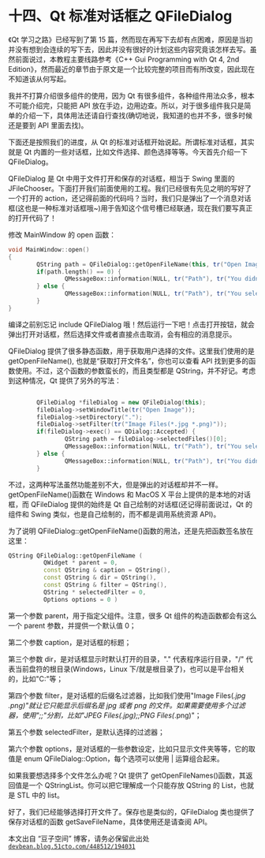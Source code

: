 # 十四、Qt 标准对话框之 QFileDialog

《Qt 学习之路》已经写到了第 15 篇，然而现在再写下去却有点困难，原因是当初并没有想到会连续的写下去，因此并没有很好的计划这些内容究竟该怎样去写。虽然前面说过，本教程主要线路参考《C++ Gui Programming with Qt 4, 2nd Edition》，然而最近的章节由于原文是一个比较完整的项目而有所改变，因此现在不知道该从何写起。

我并不打算介绍很多组件的使用，因为 Qt 有很多组件，各种组件用法众多，根本不可能介绍完，只能把 API 放在手边，边用边查。所以，对于很多组件我只是简单的介绍一下，具体用法还请自行查找(确切地说，我知道的也并不多，很多时候还是要到 API 里面去找)。

下面还是按照我们的进度，从 Qt 的标准对话框开始说起。所谓标准对话框，其实就是 Qt 内置的一些对话框，比如文件选择、颜色选择等等。今天首先介绍一下 QFileDialog。

QFileDialog 是 Qt 中用于文件打开和保存的对话框，相当于 Swing 里面的 JFileChooser。下面打开我们前面使用的工程。我们已经很有先见之明的写好了一个打开的 action，还记得前面的代码吗？当时，我们只是弹出了一个消息对话框(这也是一种标准对话框哦~)用于告知这个信号槽已经联通，现在我们要写真正的打开代码了！

修改 MainWindow 的 open 函数：

```cpp
void MainWindow::open() 
{ 
        QString path = QFileDialog::getOpenFileName(this, tr("Open Image"), ".", tr("Image Files(*.jpg *.png)")); 
        if(path.length() == 0) { 
                QMessageBox::information(NULL, tr("Path"), tr("You didn't select any files.")); 
        } else { 
                QMessageBox::information(NULL, tr("Path"), tr("You selected ") + path); 
        } 
}
```

编译之前别忘记 include QFileDialog 哦！然后运行一下吧！点击打开按钮，就会弹出打开对话框，然后选择文件或者直接点击取消，会有相应的消息提示。

QFileDialog 提供了很多静态函数，用于获取用户选择的文件。这里我们使用的是 getOpenFileName(), 也就是“获取打开文件名”，你也可以查看 API 找到更多的函数使用。不过，这个函数的参数蛮长的，而且类型都是 QString，并不好记。考虑到这种情况，Qt 提供了另外的写法：

```cpp

        QFileDialog *fileDialog = new QFileDialog(this); 
        fileDialog->setWindowTitle(tr("Open Image")); 
        fileDialog->setDirectory("."); 
        fileDialog->setFilter(tr("Image Files(*.jpg *.png)")); 
        if(fileDialog->exec() == QDialog::Accepted) { 
                QString path = fileDialog->selectedFiles()[0]; 
                QMessageBox::information(NULL, tr("Path"), tr("You selected ") + path); 
        } else { 
                QMessageBox::information(NULL, tr("Path"), tr("You didn't select any files.")); 
        }
```

不过，这两种写法虽然功能差别不大，但是弹出的对话框却并不一样。getOpenFileName()函数在 Windows 和 MacOS X 平台上提供的是本地的对话框，而 QFileDialog 提供的始终是 Qt 自己绘制的对话框(还记得前面说过，Qt 的组件和 Swing 类似，也是自己绘制的，而不都是调用系统资源 API)。

为了说明 QFileDialog::getOpenFileName()函数的用法，还是先把函数签名放在这里：

```cpp
QString QFileDialog::getOpenFileName (
          QWidget * parent = 0,
          const QString & caption = QString(),
          const QString & dir = QString(),
          const QString & filter = QString(),
          QString * selectedFilter = 0,
          Options options = 0 )
```

第一个参数 parent，用于指定父组件。注意，很多 Qt 组件的构造函数都会有这么一个 parent 参数，并提供一个默认值 0；

第二个参数 caption，是对话框的标题；

第三个参数 dir，是对话框显示时默认打开的目录，"." 代表程序运行目录，"/" 代表当前盘符的根目录(Windows，Linux 下/就是根目录了)，也可以是平台相关的，比如"C:\"等；

第四个参数 filter，是对话框的后缀名过滤器，比如我们使用"Image Files(*.jpg *.png)"就让它只能显示后缀名是 jpg 或者 png 的文件。如果需要使用多个过滤器，使用";;"分割，比如"JPEG Files(*.jpg);;PNG Files(*.png)"；

第五个参数 selectedFilter，是默认选择的过滤器；

第六个参数 options，是对话框的一些参数设定，比如只显示文件夹等等，它的取值是 enum QFileDialog::Option，每个选项可以使用 | 运算组合起来。

如果我要想选择多个文件怎么办呢？Qt 提供了 getOpenFileNames()函数，其返回值是一个 QStringList。你可以把它理解成一个只能存放 QString 的 List，也就是 STL 中的 list<string>。</string>

好了，我们已经能够选择打开文件了。保存也是类似的，QFileDialog 类也提供了保存对话框的函数 getSaveFileName，具体使用还是请查阅 API。

本文出自 “豆子空间” 博客，请务必保留此出处 [`devbean.blog.51cto.com/448512/194031`](http://devbean.blog.51cto.com/448512/194031)